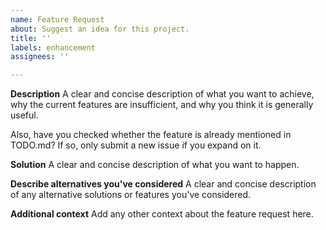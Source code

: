 ```yaml
---
name: Feature Request
about: Suggest an idea for this project.
title: ''
labels: enhancement
assignees: ''

---
```


**Description**
A clear and concise description of what you want to achieve, why the current features are insufficient, and why you think it is generally useful.

Also, have you checked whether the feature is already mentioned in TODO.md? If so, only submit a new issue if you expand on it.

**Solution**
A clear and concise description of what you want to happen.

**Describe alternatives you've considered**
A clear and concise description of any alternative solutions or features you've considered.

**Additional context**
Add any other context about the feature request here.
